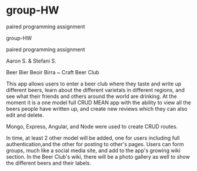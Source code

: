 # group-HW
paired programming assignment

group-HW

paired programming assignment

Aaron S. & Stefani S.

Beer Bier Beoir Birra ~ Craft Beer Club

This app allows users to enter a beer club where they taste and write up different beers, learn about the different varietals in different regions, and see what their friends and others around the world are drinking. At the moment it is a one model full CRUD MEAN app with the ability to view all the beers people have written up, and create new reviews which they can also edit and delete.

Mongo, Express, Angular, and Node were used to create CRUD routes.

In time, at least 2 other model will be added, one for users including full authentication,and the other for posting to other's pages. Users can form groups, much like a social media site, and add to the app's growing wiki section. In the Beer Club's wiki, there will be a photo gallery as well to show the different beers and their labels.
